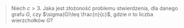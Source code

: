 > Niech $c>3$. Jaka jest złożoność problemu stwierdzenia, dla danego grafu $G$, czy $\sigma(G)\leq \frac{n}{c}$, gdzie $n$ to liczba wierzchołków $G$?

